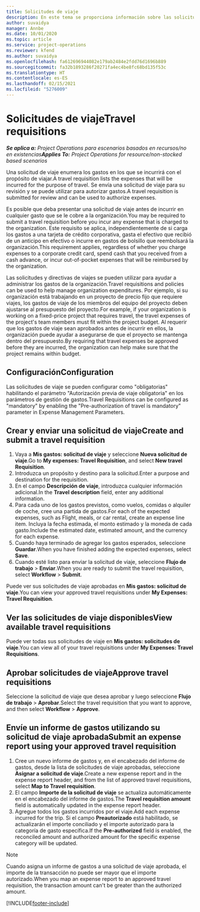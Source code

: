 ```yaml
---
title: Solicitudes de viaje
description: En este tema se proporciona información sobre las solicitudes de viaje.
author: suvaidya
manager: Annbe
ms.date: 10/01/2020
ms.topic: article
ms.service: project-operations
ms.reviewer: kfend
ms.author: suvaidya
ms.openlocfilehash: fa612696944082e179ab2484e2fdd76d1696b889
ms.sourcegitcommit: fa32b1893286f20271fa4ec4be8fc68bd135f53c
ms.translationtype: HT
ms.contentlocale: es-ES
ms.lasthandoff: 02/15/2021
ms.locfileid: "5276009"
---
```

# <a name="travel-requisitions"></a><span data-ttu-id="83304-103">Solicitudes de viaje</span><span class="sxs-lookup"><span data-stu-id="83304-103">Travel requisitions</span></span>

<span data-ttu-id="83304-104">_**Se aplica a:** Project Operations para escenarios basados en recursos/no en existencias_</span><span class="sxs-lookup"><span data-stu-id="83304-104">_**Applies To:** Project Operations for resource/non-stocked based scenarios_</span></span>

<span data-ttu-id="83304-105">Una solicitud de viaje enumera los gastos en los que se incurrirá con el propósito de viajar.</span><span class="sxs-lookup"><span data-stu-id="83304-105">A travel requisition lists the expenses that will be incurred for the purpose of travel.</span></span> <span data-ttu-id="83304-106">Se envía una solicitud de viaje para su revisión y se puede utilizar para autorizar gastos.</span><span class="sxs-lookup"><span data-stu-id="83304-106">A travel requisition is submitted for review and can be used to authorize expenses.</span></span>

<span data-ttu-id="83304-107">Es posible que deba presentar una solicitud de viaje antes de incurrir en cualquier gasto que se le cobre a la organización.</span><span class="sxs-lookup"><span data-stu-id="83304-107">You may be required to submit a travel requisition before you incur any expense that is charged to the organization.</span></span> <span data-ttu-id="83304-108">Este requisito se aplica, independientemente de si carga los gastos a una tarjeta de crédito corporativa, gasta el efectivo que recibió de un anticipo en efectivo o incurre en gastos de bolsillo que reembolsará la organización.</span><span class="sxs-lookup"><span data-stu-id="83304-108">This requirement applies, regardless of whether you charge expenses to a corporate credit card, spend cash that you received from a cash advance, or incur out-of-pocket expenses that will be reimbursed by the organization.</span></span>

<span data-ttu-id="83304-109">Las solicitudes y directivas de viajes se pueden utilizar para ayudar a administrar los gastos de la organización.</span><span class="sxs-lookup"><span data-stu-id="83304-109">Travel requisitions and policies can be used to help manage organization expenditures.</span></span> <span data-ttu-id="83304-110">Por ejemplo, si su organización está trabajando en un proyecto de precio fijo que requiere viajes, los gastos de viaje de los miembros del equipo del proyecto deben ajustarse al presupuesto del proyecto.</span><span class="sxs-lookup"><span data-stu-id="83304-110">For example, if your organization is working on a fixed-price project that requires travel, the travel expenses of the project's team members must fit within the project budget.</span></span> <span data-ttu-id="83304-111">Al requerir que los gastos de viaje sean aprobados antes de incurrir en ellos, la organización puede ayudar a asegurarse de que el proyecto se mantenga dentro del presupuesto.</span><span class="sxs-lookup"><span data-stu-id="83304-111">By requiring that travel expenses be approved before they are incurred, the organization can help make sure that the project remains within budget.</span></span>

## <a name="configuration"></a><span data-ttu-id="83304-112">Configuración</span><span class="sxs-lookup"><span data-stu-id="83304-112">Configuration</span></span> 

<span data-ttu-id="83304-113">Las solicitudes de viaje se pueden configurar como "obligatorias" habilitando el parámetro "Autorización previa de viaje obligatoria" en los parámetros de gestión de gastos.</span><span class="sxs-lookup"><span data-stu-id="83304-113">Travel Requisitions can be configured as "mandatory" by enabling the "Pre-authorization of travel is mandatory" parameter in Expense Management Parameters.</span></span> 

## <a name="create-and-submit-a-travel-requisition"></a><span data-ttu-id="83304-114">Crear y enviar una solicitud de viaje</span><span class="sxs-lookup"><span data-stu-id="83304-114">Create and submit a travel requisition</span></span>

1. <span data-ttu-id="83304-115">Vaya a **Mis gastos: solicitud de viaje** y seleccione **Nueva solicitud de viaje**.</span><span class="sxs-lookup"><span data-stu-id="83304-115">Go to **My expenses: Travel Requisition**, and select **New travel Requisition**.</span></span>
2. <span data-ttu-id="83304-116">Introduzca un propósito y destino para la solicitud.</span><span class="sxs-lookup"><span data-stu-id="83304-116">Enter a purpose and destination for the requisition.</span></span>
3. <span data-ttu-id="83304-117">En el campo **Descripción de viaje**, introduzca cualquier información adicional.</span><span class="sxs-lookup"><span data-stu-id="83304-117">In the  **Travel description** field, enter any additional information.</span></span> 
4. <span data-ttu-id="83304-118">Para cada uno de los gastos previstos, como vuelos, comidas o alquiler de coche, cree una partida de gastos.</span><span class="sxs-lookup"><span data-stu-id="83304-118">For each of the expected expenses, such as Flight, meals, or car rental, create an expense line item.</span></span> <span data-ttu-id="83304-119">Incluya la fecha estimada, el monto estimado y la moneda de cada gasto.</span><span class="sxs-lookup"><span data-stu-id="83304-119">Include the estimated date, estimated amount, and the currency for each expense.</span></span> 
5. <span data-ttu-id="83304-120">Cuando haya terminado de agregar los gastos esperados, seleccione **Guardar**.</span><span class="sxs-lookup"><span data-stu-id="83304-120">When you have finished adding the expected expenses, select **Save**.</span></span>
6. <span data-ttu-id="83304-121">Cuando esté listo para enviar la solicitud de viaje, seleccione **Flujo de trabajo** > **Enviar**.</span><span class="sxs-lookup"><span data-stu-id="83304-121">When you are ready to submit the travel requisition, select **Workflow** > **Submit**.</span></span>

<span data-ttu-id="83304-122">Puede ver sus solicitudes de viaje aprobadas en **Mis gastos: solicitud de viaje**.</span><span class="sxs-lookup"><span data-stu-id="83304-122">You can view your approved travel requisitions under **My Expenses: Travel Requisition**.</span></span> 

## <a name="view-available-travel-requisitions"></a><span data-ttu-id="83304-123">Ver las solicitudes de viaje disponibles</span><span class="sxs-lookup"><span data-stu-id="83304-123">View available travel requisitions</span></span>

<span data-ttu-id="83304-124">Puede ver todas sus solicitudes de viaje en **Mis gastos: solicitudes de viaje**.</span><span class="sxs-lookup"><span data-stu-id="83304-124">You can view all of your travel requisitions under **My Expenses: Travel Requisitions**.</span></span>

## <a name="approve-travel-requisitions"></a><span data-ttu-id="83304-125">Aprobar solicitudes de viaje</span><span class="sxs-lookup"><span data-stu-id="83304-125">Approve travel requisitions</span></span>

<span data-ttu-id="83304-126">Seleccione la solicitud de viaje que desea aprobar y luego seleccione **Flujo de trabajo** > **Aprobar**.</span><span class="sxs-lookup"><span data-stu-id="83304-126">Select the travel requisition that you want to approve, and then select **Workflow** > **Approve**.</span></span>  

## <a name="submit-an-expense-report-using-your-approved-travel-requisition"></a><span data-ttu-id="83304-127">Envíe un informe de gastos utilizando su solicitud de viaje aprobada</span><span class="sxs-lookup"><span data-stu-id="83304-127">Submit an expense report using your approved travel requisition</span></span>

1. <span data-ttu-id="83304-128">Cree un nuevo informe de gastos y, en el encabezado del informe de gastos, desde la lista de solicitudes de viaje aprobadas, seleccione **Asignar a solicitud de viaje**.</span><span class="sxs-lookup"><span data-stu-id="83304-128">Create a new expense report and in the expense report header, and from the list of approved travel requisitions, select **Map to Travel requisition**.</span></span>
2. <span data-ttu-id="83304-129">El campo **Importe de la solicitud de viaje** se actualiza automáticamente en el encabezado del informe de gastos.</span><span class="sxs-lookup"><span data-stu-id="83304-129">The **Travel requisition amount** field is automatically updated in the expense report header.</span></span>
3. <span data-ttu-id="83304-130">Agregue todos los gastos incurridos por el viaje.</span><span class="sxs-lookup"><span data-stu-id="83304-130">Add each expense incurred for the trip.</span></span> <span data-ttu-id="83304-131">Si el campo **Preautorizado** está habilitado, se actualizarán el importe conciliado y el importe autorizado para la categoría de gasto específica.</span><span class="sxs-lookup"><span data-stu-id="83304-131">If the **Pre-authorized** field is enabled, the reconciled amount and authorized amount for the specific expense category will be updated.</span></span>

> [!NOTE]
> <span data-ttu-id="83304-132">Cuando asigna un informe de gastos a una solicitud de viaje aprobada, el importe de la transacción no puede ser mayor que el importe autorizado.</span><span class="sxs-lookup"><span data-stu-id="83304-132">When you map an expense report to an approved travel requisition, the transaction amount can't be greater than the authorized amount.</span></span> 


[!INCLUDE[footer-include](../includes/footer-banner.md)]